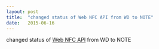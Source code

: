 ```yaml
---
layout: post
title:  "changed status of Web NFC API from WD to NOTE"
date:   2015-06-16
---
```


changed status of <a href="http://www.w3.org/TR/nfc/">Web NFC API</a> from WD to NOTE

